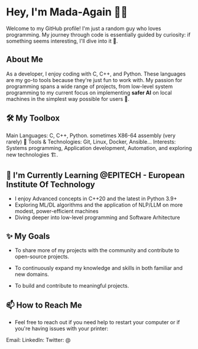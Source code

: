 # Hey, I'm Mada-Again 👩‍🎤
Welcome to my GitHub profile! I'm just a random guy who loves programming. My journey through code is essentially guided by curiosity: if something seems interesting, I'll dive into it 🧌.

## About Me
As a developer, I enjoy coding with C, C++, and Python. These languages are my go-to tools because they're just fun to work with. My passion for programming spans a wide range of projects, from low-level system programming to my current focus on implementing **safer AI** on local machines in the simplest way possible for users 🦹.

## 🛠️ My Toolbox
Main Languages: C, C++, Python. sometimes X86-64 assembly (very rarely) 🍟
Tools & Technologies: Git, Linux, Docker, Ansible...
Interests: Systems programming, Application development, Automation, and exploring new technologies 🏗️.

## 🌱 I'm Currently Learning @EPITECH - European Institute Of Technology

- I enjoy Advanced concepts in C++20 and the latest in Python 3.9+
- Exploring ML/DL algorithms and the application of NLP/LLM on more modest, power-efficient machines
- Diving deeper into low-level programming and Software Arhitecture

## ✨ My Goals

- To share more of my projects with the community and contribute to open-source projects.

- To continuously expand my knowledge and skills in both familiar and new domains.

- To build and contribute to meaningful projects.

## 📫 How to Reach Me

- Feel free to reach out if you need help to restart your computer or if you're having issues with your printer:

Email:
LinkedIn:
Twitter: @
